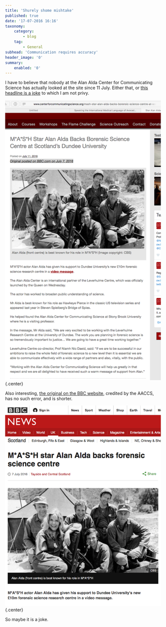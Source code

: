 ```yaml
---
title: 'Shurely shome mishtake'
published: true
date: '17-07-2016 16:16'
taxonomy:
    category:
        - blog
    tag:
        - General
subhead: 'Communication requires accuracy'
header_image: '0'
summary:
    enabled: '0'
---
```


I have to believe that nobody at the Alan Alda Center for Communicating Science has actually looked at the site since 11 July. Either that, or [this headline is a joke](http://www.centerforcommunicatingscience.org/mash-star-alan-alda-backs-borensic-science-centre-at-scotlands-dundee-university/) to which I am not privy.

![](borensics.png){.center} 

Also interesting, [the original on the BBC website](http://www.bbc.com/news/uk-scotland-tayside-central-36734799), credited by the AACCS, has no such error, and is shorter.

![](forensics.png){.center} 

So maybe it is a joke.

